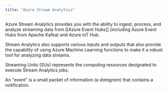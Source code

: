 ```yaml
---
title: "Azure Stream Analytics"
---
```

Azure Stream Analytics provides you with the ability to ingest, process, and analyze streaming data from [[Azure Event Hubs]] (including Azure Event Hubs from Apache Kafka) and Azure IoT Hub.

Stream Analytics also supports various inputs and outputs that also provide the capability of using Azure Machine Learning functions to make it a robust tool for analyzing data streams.

Streaming Units (SUs) represents the computing resources designated to execute Stream Analytics jobs.

An "event" is a small packet of information (a *datagram*) that contains a notification.

